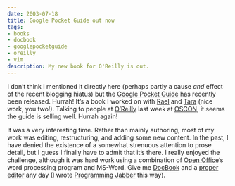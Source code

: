```yaml
---
date: 2003-07-18
title: Google Pocket Guide out now
tags:
- books
- docbook
- googlepocketguide
- oreilly
- vim
description: My new book for O'Reilly is out.
---
```



I don’t think I mentioned it directly here (perhaps partly a cause *and* effect of the recent blogging hiatus) but the [Google Pocket Guide](http://www.oreilly.com/catalog/googlepg "Google Pocket Guide") has recently been released. Hurrah! It’s a book I worked on with [Rael](http://www.raelity.org/ "Rael Dornfest") and [Tara](http://www.oreillynet.com/cs/catalog/view/au/873 "Tara Calishain") (nice work, you two!). Talking to people at [O’Reilly](http://www.oreilly.com/ "O'Reilly and Associates") last week at [OSCON](http://conferences.oreilly.com/os2003), it seems the guide is selling well. Hurrah again!

It was a very interesting time. Rather than mainly authoring, most of my work was editing, restructuring, and adding some new content. In the past, I have denied the existence of a somewhat strenuous attention to prose detail, but I guess I finally have to admit that it’s there. I really enjoyed the challenge, although it was hard work using a combination of [Open Office](http://www.openoffice.org/)‘s word processing program and MS-Word. Give me [DocBook](http://www.docbook.org/) and a [proper editor](http://www.vim.org/) any day (I wrote [Programming Jabber](http://www.oreilly.com/catalog/jabber "Programming Jabber") this way).
